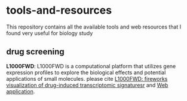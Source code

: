 # tools-and-resources
This repository contains all the available tools and web resources that I found very useful for biology study 
## drug screening
**L1000FWD**: L1000FWD is a computational platform that utilizes gene expression profiles to explore the biological effects and potential applications of small molecules. please cite [L1000FWD: fireworks visualization of drug-induced transcriptomic signaturesr](https://academic.oup.com/bioinformatics/article/34/12/2150/4840732) and [Web application](https://maayanlab.cloud/l1000fwd/#).
